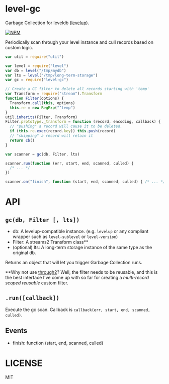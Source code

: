 level-gc
========

Garbage Collection for leveldb ([levelup](http://npm.im/levelup)).

[![NPM](https://nodei.co/npm/level-gc.png)](https://nodei.co/npm/level-gc/)

Periodically scan through your level instance and cull records based on custom logic.

```javascript
var util = require("util")

var level = require("level")
var db = level("/tmp/mydb")
var lts = level("/tmp/long-term-storage")
var gc = require("level-gc")

// Create a GC filter to delete all records starting with 'temp'
var Transform = require("stream").Transform
function Filter(options) {
  Transform.call(this, options)
  this.re = new RegExp("^temp")
}
util.inherits(Filter, Transform)
Filter.prototype._transform = function (record, encoding, callback) {
  // "pushing" a record will cause it to be deleted.
  if (this.re.exec(record.key)) this.push(record)
  // "skipping" a record will retain it
  return cb()
}

var scanner = gc(db, Filter, lts)

scanner.run(function (err, start, end, scanned, culled) {
  /* ... */
})

scanner.on("finish", function (start, end, scanned, culled) { /* ... */ })

```

API
===

`gc(db, Filter [, lts])`
------------------------

  * db: A levelup-compatible instance. (e.g. `levelup` or any compliant wrapper such as `level-sublevel` or `level-version`)
  * Filter: A streams2 Transform class**
  * (optional) lts: A long-term storage instance of the same type as the original db.

Returns an object that will let you trigger Garbage Collection runs.

**Why not use [through2](http://npm.im/through2)? Well, the filter needs to be reusable, and this is the best interface I've come up with so far for creating a _multi-record scoped reusable_ custom filter.

`.run([callback])`
----------------

Execute the gc scan. Callback is `callback(err, start, end, scanned, culled)`.

Events
------

  * finish: function (start, end, scanned, culled)


LICENSE
=======

MIT
